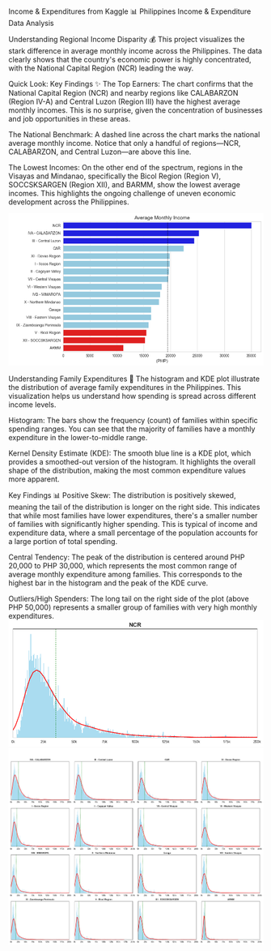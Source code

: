 Income & Expenditures from Kaggle
📊 Philippines Income & Expenditure Data Analysis


Understanding Regional Income Disparity 💰
This project visualizes the stark difference in average monthly income across the Philippines. The data clearly shows that the country's economic power is highly concentrated, with the National Capital Region (NCR) leading the way.

Quick Look: Key Findings ✨
The Top Earners: The chart confirms that the National Capital Region (NCR) and nearby regions like CALABARZON (Region IV-A) and Central Luzon (Region III) have the highest average monthly incomes. This is no surprise, given the concentration of businesses and job opportunities in these areas.

The National Benchmark: A dashed line across the chart marks the national average monthly income. Notice that only a handful of regions—NCR, CALABARZON, and Central Luzon—are above this line.

The Lowest Incomes: On the other end of the spectrum, regions in the Visayas and Mindanao, specifically the Bicol Region (Region V), SOCCSKSARGEN (Region XII), and BARMM, show the lowest average incomes. This highlights the ongoing challenge of uneven economic development across the Philippines.

![Average Monthly Income](PNG/1.png)



Understanding Family Expenditures 🛒
The histogram and KDE plot illustrate the distribution of average family expenditures in the Philippines. This visualization helps us understand how spending is spread across different income levels.

Histogram: The bars show the frequency (count) of families within specific spending ranges. You can see that the majority of families have a monthly expenditure in the lower-to-middle range.

Kernel Density Estimate (KDE): The smooth blue line is a KDE plot, which provides a smoothed-out version of the histogram. It highlights the overall shape of the distribution, making the most common expenditure values more apparent.

Key Findings 📊
Positive Skew: The distribution is positively skewed, meaning the tail of the distribution is longer on the right side. This indicates that while most families have lower expenditures, there's a smaller number of families with significantly higher spending. This is typical of income and expenditure data, where a small percentage of the population accounts for a large portion of total spending.

Central Tendency: The peak of the distribution is centered around PHP 20,000 to PHP 30,000, which represents the most common range of average monthly expenditure among families. This corresponds to the highest bar in the histogram and the peak of the KDE curve.

Outliers/High Spenders: The long tail on the right side of the plot (above PHP 50,000) represents a smaller group of families with very high monthly expenditures.
![Average Monthly Income](PNG/2.png)
![Average Monthly Income](PNG/3.png)
